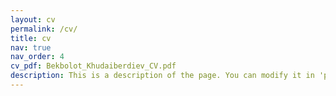 ```yaml
---
layout: cv
permalink: /cv/
title: cv
nav: true
nav_order: 4
cv_pdf: Bekbolot_Khudaiberdiev_CV.pdf
description: This is a description of the page. You can modify it in 'pages/_cv.md'. You can also change or remove the top pdf download button.
---
```

